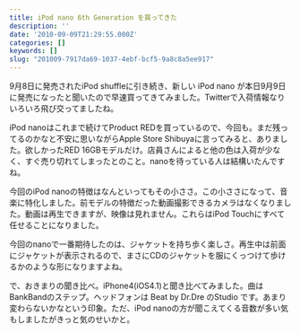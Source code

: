 ```yaml
---
title: iPod nano 6th Generation を買ってきた
description: ''
date: '2010-09-09T21:29:55.000Z'
categories: []
keywords: []
slug: "201009-7917da69-1037-4ebf-bcf5-9a8c8a5ee917"
---
```

9月8日に発売されたiPod shuffleに引き続き、新しい iPod nano が本日9月9日に発売になったと聞いたので早速買ってきてみました。Twitterで入荷情報なりいろいろ飛び交ってましたね。

iPod nanoはこれまで続けてProduct REDを買っているので、今回も。まだ残ってるのかなと不安に思いながらApple Store Shibuyaに言ってみると、ありました。欲しかったRED 16GBモデルだけ。店員さんによると他の色は入荷が少なく、すぐ売り切れてしまったとのこと。nanoを待っている人は結構いたんですね。

今回のiPod nanoの特徴はなんといってもその小ささ。この小ささになって、音楽に特化しました。前モデルの特徴だった動画撮影できるカメラはなくなりました。動画は再生できますが、映像は見れません。これらはiPod Touchにすべて任せることになりました。

今回のnanoで一番期待したのは、ジャケットを持ち歩く楽しさ。再生中は前面にジャケットが表示されるので、まさにCDのジャケットを服にくっつけて歩けるかのような形になりますよね。

で、おきまりの聞き比べ。iPhone4(iOS4.1)と聞き比べてみました。曲はBankBandのステップ。ヘッドフォンは Beat by Dr.Dre のStudio です。あまり変わらないかなという印象。ただ、iPod nanoの方が聞こえてくる音数が多い気もしましたがきっと気のせいかと。